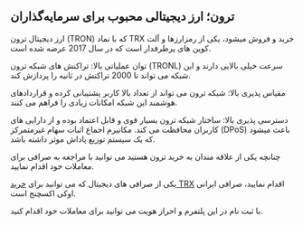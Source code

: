 

## ترون؛ ارز دیجیتالی محبوب برای سرمایه‌گذاران

ارز دیجیتال ترون (TRON) که با نماد TRX خرید و فروش میشود، یکی از رمزارزها و آلت کوین های پرطرفدار است که در سال 2017 عرضه شده است.

توان عملیاتی بالا: تراکنش‌ های شبکه ترون (TRONL) سرعت خیلی بالایی دارند و این شبکه می تواند تا 2000 تراکنش در ثانیه را پردازش کند.

مقیاس‌ پذیری بالا: شبکه ترون می تواند از تعداد بالا کاربر پشتیبانی کرده و قراردادهای هوشمند این شبکه امکانات زیادی را فراهم می کنند.

دسترسی‌ پذیری بالا: ساختار شبکه‌ ترون بسیار قوی و قابل اعتماد بوده و از دارایی‌ های کاربران محافظت می کند. مکانیزم اجماع اثبات سهام غیرمتمرکز (DPoS) باعث میشود که یک سیستم توزیع پاداش موثر داشته باشد.

چنانچه یکی از علاقه مندان به خرید ترون هستید می توانید با مراجعه به صرافی برای معاملات خود اقدام نمایید.

یکی از صرافی های دیجیتال که می توانید برای [خرید TRX](https://ok-ex.io/buy-and-sell/TRX/) اقدام نمایید، صرافی ایرانی اوکی اکسچنج است.

با ثبت نام در این پلتفرم و احراز هویت می توانید برای معاملات خود اقدام کنید.
